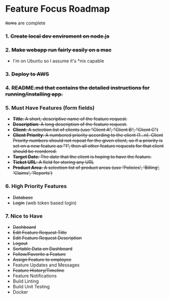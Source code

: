 # Feature Focus Roadmap

~~items~~ are complete

### 1. ~~**Create local dev enviroment on node.js**~~

### 2. **~~Make webapp run fairly easily on a mac~~**

  * I'm on Ubuntu so I assume it's \*nix capable

### 3. ~~Deploy to AWS~~

### 4. ~~README.md that contains the detailed instructions for running/installing app.~~

### 5. Must Have Features (form fields)
  * ~~**Title**: A short, descriptive name of the feature request.~~
  * ~~**Description**: A long description of the feature request.~~
  * ~~**Client**: A selection list of clients (use "Client A", "Client B", "Client C")~~
  * ~~**Client Priority**: A numbered priority according to the client (1...n).
   Client Priority numbers should not repeat for the given client,
   so if a priority is set on a new feature as "1", then all other
   feature requests for that client should be reordered.~~
  * ~~**Target Date**: The date that the client is hoping to have the feature.~~
  * ~~**Ticket URL**: A field for storing any URL~~
  * ~~**Product Area**: A selection list of product areas (use 'Policies', 'Billing', 'Claims', 'Reports')~~

### 6. High Priority Features
  * ~~Database~~
  * ~~Login~~ (web token based login)

### 7. Nice to Have
  * ~~Dashboard~~
  * ~~Edit Feature Request Title~~
  * ~~Edit Feature Request Description~~
  * ~~Logout~~
  * ~~Sortable Data on Dashboard~~
  * ~~Follow/Favorite a Feature~~
  * ~~Assign Feature to employee~~
  * Feature Updates and Messages
  * ~~Feature History/Timeline~~
  * Feature Notifications
  * Build Linting
  * Build Unit Testing
  * Docker
